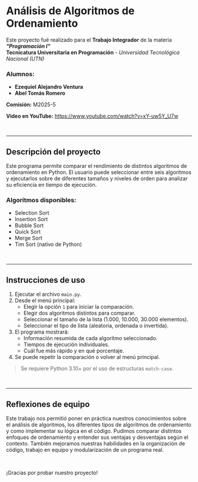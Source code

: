 # Análisis de Algoritmos de Ordenamiento

Este proyecto fué realizado para el **Trabajo Integrador** de la materia ***"Programación I"*** <br> 
**Tecnicatura Universitaria en Programación** - *Universidad Tecnológica Nacional (UTN)*

### Alumnos:
- **Ezequiel Alejandro Ventura**
- **Abel Tomás Romero**

**Comisión:** M2025-5

**Video en YouTube:** https://www.youtube.com/watch?v=xY-uw5Y_U7w

<br>

--- 

## Descripción del proyecto

Este programa permite comparar el rendimiento de distintos algoritmos de ordenamiento en Python.
El usuario puede seleccionar entre seis algoritmos y ejecutarlos sobre de diferentes tamaños y niveles de orden para analizar su eficiencia en tiempo de ejecución.

### Algoritmos disponibles:
- Selection Sort
- Insertion Sort
- Bubble Sort
- Quick Sort
- Merge Sort
- Tim Sort (nativo de Python)

<br>

---

## Instrucciones de uso
1. Ejecutar el archivo `main.py`.
2. Desde el menú principal:
    - Elegir la opción `1` para iniciar la comparación.
    - Elegir dos algoritmos distintos para comparar.
    - Seleccionar el tamaño de la lista (1.000, 10.000, 30.000 elementos).
    - Seleccionar el tipo de lista (aleatoria, ordenada o invertida).
4. El programa mostrará:
    - Información resumida de cada algoritmo seleccionado.
    - Tiempos de ejecución individuales.
    - Cuál fue más rápido y en qué porcentaje.
5. Se puede repetir la comparación o volver al menú principal.

> Se requiere Python 3.10+ por el uso de estructuras `match-case`.

<br>

---

## Reflexiones de equipo

Este trabajo nos permitió poner en práctica nuestros conocimientos sobre el análisis de algoritmos, 
los diferentes tipos de algoritmos de ordenamiento y como implementar su lógica en el código.
Pudimos comparar distintos enfoques de ordenamiento y entender sus ventajas y desventajas según el contexto.
También mejoramos nuestras habilidades en la organización de código, trabajo en equipo y modularización de un programa real.

<br>

¡Gracias por probar nuestro proyecto!
